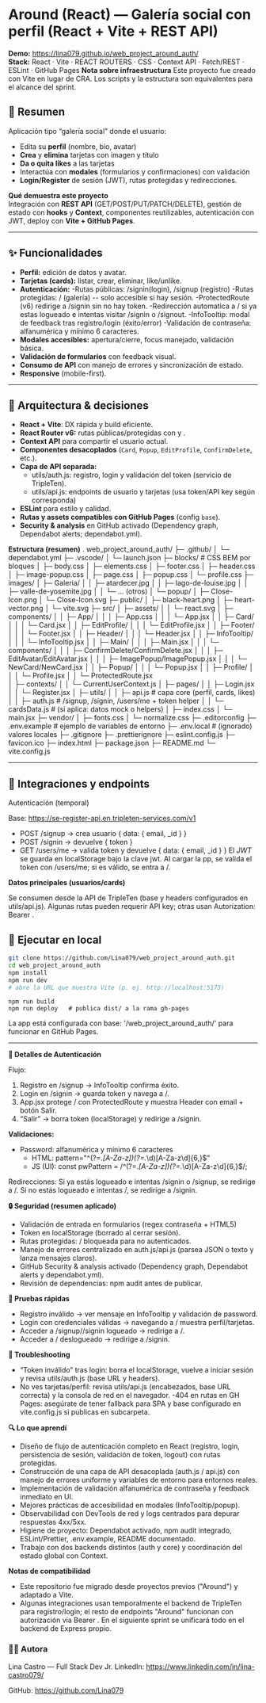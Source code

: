 # Around (React) — Galería social con perfil (React + Vite + REST API)

**Demo:** https://lina079.github.io/web_project_around_auth/  
**Stack:** React · Vite · REACT ROUTERS · CSS · Context API · Fetch/REST · ESLint · GitHub Pages 
 **Nota sobre infraestructura**
  Este proyecto fue creado con Vite en lugar de CRA.
  Los scripts y la estructura son equivalentes para el alcance del sprint.

## 🧭 Resumen 
Aplicación tipo “galería social” donde el usuario:
- Edita su **perfil** (nombre, bio, avatar)
- **Crea** y **elimina** tarjetas con imagen y título
- **Da o quita likes** a las tarjetas
- Interactúa con **modales** (formularios y confirmaciones) con validación
- **Login/Register** de sesión (JWT), rutas protegidas y redirecciones.

**Qué demuestra este proyecto**  
Integración con **REST API** (GET/POST/PUT/PATCH/DELETE), gestión de estado con **hooks** y **Context**, componentes reutilizables, autenticación con JWT, deploy con **Vite + GitHub Pages**.

---

## ✨ Funcionalidades
- **Perfil:** edición de datos y avatar.
- **Tarjetas (cards):** listar, crear, eliminar, like/unlike.
- **Autenticación:** 
  -Rutas públicas: /signin(login), /signup (registro)
  -Rutas protegidas: / (galería) -- solo accesible si hay   sesión.
  -ProtectedRoute (v6) redirige a /signin sin no hay token.
  -Redirección automatica a / si ya estas logueado e intentas visitar /signin o /signout.
  -InfoTooltip: modal de feedback tras registro/login (éxito/error)
  -Validación de contraseña: alfanumérica y mínimo 6 caracteres.
- **Modales accesibles:** apertura/cierre, focus manejado, validación básica.
- **Validación de formularios** con feedback visual.
- **Consumo de API** con manejo de errores y sincronización de estado.
- **Responsive** (mobile-first).


---

## 🧱 Arquitectura & decisiones
- **React + Vite**: DX rápida y build eficiente. 
- **React Router v6:** rutas públicas/protegidas con <Routes/> y <Navigate/>. 
- **Context API** para compartir el usuario actual.  
- **Componentes desacoplados** (`Card`, `Popup`, `EditProfile`, `ConfirmDelete`, etc.). 
- **Capa de API separada:**
  - utils/auth.js: registro, login y validación del token (servicio de TripleTen).
  - utils/api.js: endpoints de usuario y tarjetas (usa token/API key según corresponda)
- **ESLint** para estilo y calidad.  
- **Rutas y assets compatibles con GitHub Pages** (config `base`).
- **Security & analysis** en GitHub activado (Dependency graph, Dependabot alerts; dependabot.yml).

**Estructura (resumen)**
.
web_project_around_auth/
├─ .github/
│  └─ dependabot.yml
├─ .vscode/
│  └─ launch.json
├─ blocks/                      # CSS BEM por bloques
│  ├─ body.css
│  ├─ elements.css
│  ├─ footer.css
│  ├─ header.css
│  ├─ image-popup.css
│  ├─ page.css
│  ├─ popup.css
│  └─ profile.css
├─ images/
│  ├─ Galeria/
│  │  ├─ atardecer.jpg
│  │  ├─ lago-de-louise.jpg
│  │  ├─ valle-de-yosemite.jpg
│  │  └─ ... (otros)
│  └─ popup/
│     ├─ Close-Icon.png
│     └─ Close-Icon.svg
├─ public/
│  ├─ black-heart.png
│  ├─ heart-vector.png
│  └─ vite.svg
├─ src/
│  ├─ assets/
│  │  └─ react.svg
│  ├─ components/
│  │  ├─ App/
│  │  │  ├─ App.css
│  │  │  └─ App.jsx
│  │  ├─ Card/
│  │  │  └─ Card.jsx
│  │  ├─ EditProfile/
│  │  │  └─ EditProfile.jsx
│  │  ├─ Footer/
│  │  │  └─ Footer.jsx
│  │  ├─ Header/
│  │  │  └─ Header.jsx
│  │  ├─ InfoTooltip/
│  │  │  └─ InfoTooltip.jsx
│  │  ├─ Main/
│  │  │  ├─ Main.jsx
│  │  │  └─ components/
│  │  │     ├─ ConfirmDelete/ConfirmDelete.jsx
│  │  │     ├─ EditAvatar/EditAvatar.jsx
│  │  │     ├─ ImagePopup/ImagePopup.jsx
│  │  │     └─ NewCard/NewCard.jsx
│  │  ├─ Popup/
│  │  │  └─ Popup.jsx
│  │  ├─ Profile/
│  │  │  └─ Profile.jsx
│  │  └─ ProtectedRoute.jsx          
│  ├─ contexts/
│  │  └─ CurrentUserContext.js
│  ├─ pages/
│  │  ├─ Login.jsx
│  │  └─ Register.jsx
│  ├─ utils/
│  │  ├─ api.js                 # capa core (perfil, cards, likes)
│  │  ├─ auth.js                # /signup, /signin, /users/me + token helper
│  │  └─ cardsData.js           # (si aplica: datos mock o helpers)
│  ├─ index.css
│  └─ main.jsx
├─ vendor/
│  ├─ fonts.css
│  └─ normalize.css
├─ .editorconfig
├─ .env.example                 # ejemplo de variables de entorno
├─ .env.local                   # (ignorado) valores locales
├─ .gitignore
├─ .prettierignore
├─ eslint.config.js
├─ favicon.ico
├─ index.html
├─ package.json
├─ README.md
└─ vite.config.js


----

## 🔌 Integraciones y endpoints

Autenticación (temporal)

Base: https://se-register-api.en.tripleten-services.com/v1
- POST /signup -> crea usuario { data: { email, _id } }
- POST /signin -> devuelve { token }
- GET /users/me -> valida token y devuelve { data: { email, _id } }
El *JWT* se guarda en localStorage bajo la clave jwt.
Al cargar la pp, se valida el token con /users/me; si es válido, se entra a /. 

**Datos principales (usuarios/cards)**

Se consumen desde la API de TripleTen (base y headers configurados en utils/api.js).
  Algunas rutas pueden requerir API key; otras usan Autorization: Bearer <token>.

## 🚀 Ejecutar en local
```bash
git clone https://github.com/Lina079/web_project_around_auth.git
cd web_project_around_auth
npm install
npm run dev
# abre la URL que muestra Vite (p. ej. http://localhost:5173)
```
```
npm run build
npm run deploy   # publica dist/ a la rama gh-pages
```

La app está configurada con base: '/web_project_around_auth/' para funcionar en GitHub Pages.

---

**🔐 Detalles de Autenticación** 

Flujo:
1. Registro en /signup → InfoTooltip confirma éxito.
2. Login en /signin → guarda token y navega a /.
3. App.jsx protege / con ProtectedRoute y muestra Header con email + botón Salir.
4. “Salir” → borra token (localStorage) y redirige a /signin.

**Validaciones:**

- Password: alfanumérica y mínimo 6 caracteres
  - HTML: pattern="^(?=.*[A-Za-z])(?=.*\d)[A-Za-z\d]{6,}$"
  - JS (UI): const pwPattern = /^(?=.*[A-Za-z])(?=.*\d)[A-Za-z\d]{6,}$/;

Redirecciones:
Si ya estás logueado e intentas /signin o /signup, se redirige a /.
Si no estás logueado e intentas /, se redirige a /signin.

**🔒 Seguridad (resumen aplicado)**
- Validación de entrada en formularios (regex contraseña + HTML5)
- Token en localStorage (borrado al cerrar sesión).
- Rutas protegidas: / bloqueada para no autenticados.
- Manejo de errores centralizado en auth.js/api.js (parsea JSON o texto y lanza mensajes claros).
- GitHub Security & analysis activado (Dependency graph, Dependabot alerts y dependabot.yml).
- Revisión de dependencias: npm audit antes de publicar.

**🧪 Pruebas rápidas**
- Registro inválido → ver mensaje en InfoTooltip y validación de password.
- Login con credenciales válidas → navegando a / muestra perfil/tarjetas.
- Acceder a /signup//signin logueado → redirige a /.
- Acceder a / deslogueado → redirige a /signin.

**🔧 Troubleshooting**
- “Token inválido” tras login: borra el localStorage, vuelve a iniciar sesión y revisa utils/auth.js (base URL y headers).
- No ves tarjetas/perfil: revisa utils/api.js (encabezados, base URL correcta) y la consola de red en el navegador.
-404 en rutas en GH Pages: asegúrate de tener fallback para SPA y base configurado en vite.config.js si publicas en subcarpeta.

**🔍 Lo que aprendí**

- Diseño de flujo de autenticación completo en React (registro, login, persistencia de sesión, validación de token, logout) con rutas protegidas.
- Construcción de una capa de API desacoplada (auth.js / api.js) con manejo de errores uniforme y variables de entorno para entornos reales.
- Implementación de validación alfanumérica de contraseña y feedback inmediato en UI.
- Mejores prácticas de accesibilidad en modales (InfoTooltip/popup).
- Observabilidad con DevTools de red y logs centrados para depurar respuestas 4xx/5xx.
- Higiene de proyecto: Dependabot activado, npm audit integrado, ESLint/Prettier, .env.example, README documentado.
- Trabajo con dos backends distintos (auth y core) y coordinación del estado global con Context.

**Notas de compatibilidad**
- Este repositorio fue migrado desde proyectos previos ("Around") y adaptado a Vite.
- Algunas integraciones usan temporalmente el backend de TripleTen para registro/login; el resto de endpoints "Around" funcionan con autorización via Bearer <token>. En el siguiente sprint se unificará todo en el backend de Express propio.


### 👩‍💻 Autora

Lina Castro — Full Stack Dev Jr.
LinkedIn: https://www.linkedin.com/in/lina-castro079/

GitHub: https://github.com/Lina079
